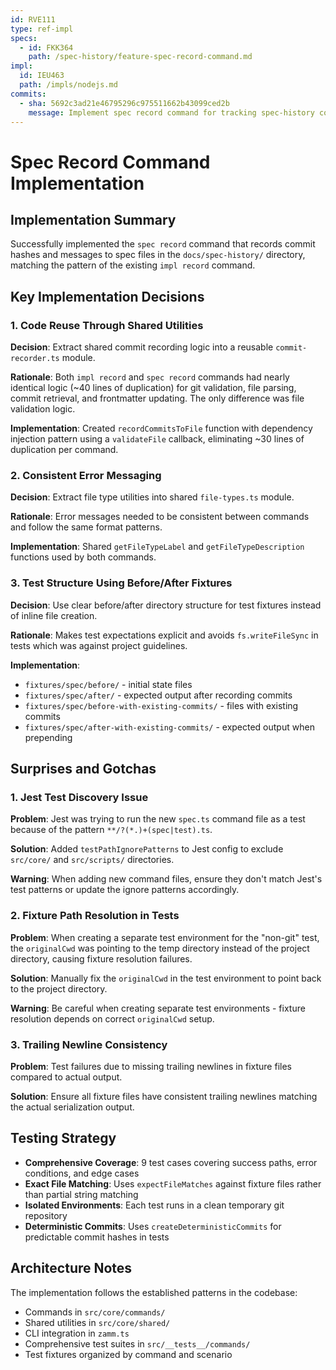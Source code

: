 ```yaml
---
id: RVE111
type: ref-impl
specs:
  - id: FKK364
    path: /spec-history/feature-spec-record-command.md
impl:
  id: IEU463
  path: /impls/nodejs.md
commits:
  - sha: 5692c3ad21e46795296c975511662b43099ced2b
    message: Implement spec record command for tracking spec-history commits
---
```


# Spec Record Command Implementation

## Implementation Summary

Successfully implemented the `spec record` command that records commit hashes and messages to spec files in the `docs/spec-history/` directory, matching the pattern of the existing `impl record` command.

## Key Implementation Decisions

### 1. Code Reuse Through Shared Utilities

**Decision**: Extract shared commit recording logic into a reusable `commit-recorder.ts` module.

**Rationale**: Both `impl record` and `spec record` commands had nearly identical logic (~40 lines of duplication) for git validation, file parsing, commit retrieval, and frontmatter updating. The only difference was file validation logic.

**Implementation**: Created `recordCommitsToFile` function with dependency injection pattern using a `validateFile` callback, eliminating ~30 lines of duplication per command.

### 2. Consistent Error Messaging

**Decision**: Extract file type utilities into shared `file-types.ts` module.

**Rationale**: Error messages needed to be consistent between commands and follow the same format patterns.

**Implementation**: Shared `getFileTypeLabel` and `getFileTypeDescription` functions used by both commands.

### 3. Test Structure Using Before/After Fixtures

**Decision**: Use clear before/after directory structure for test fixtures instead of inline file creation.

**Rationale**: Makes test expectations explicit and avoids `fs.writeFileSync` in tests which was against project guidelines.

**Implementation**:

- `fixtures/spec/before/` - initial state files
- `fixtures/spec/after/` - expected output after recording commits
- `fixtures/spec/before-with-existing-commits/` - files with existing commits
- `fixtures/spec/after-with-existing-commits/` - expected output when prepending

## Surprises and Gotchas

### 1. Jest Test Discovery Issue

**Problem**: Jest was trying to run the new `spec.ts` command file as a test because of the pattern `**/?(*.)+(spec|test).ts`.

**Solution**: Added `testPathIgnorePatterns` to Jest config to exclude `src/core/` and `src/scripts/` directories.

**Warning**: When adding new command files, ensure they don't match Jest's test patterns or update the ignore patterns accordingly.

### 2. Fixture Path Resolution in Tests

**Problem**: When creating a separate test environment for the "non-git" test, the `originalCwd` was pointing to the temp directory instead of the project directory, causing fixture resolution failures.

**Solution**: Manually fix the `originalCwd` in the test environment to point back to the project directory.

**Warning**: Be careful when creating separate test environments - fixture resolution depends on correct `originalCwd` setup.

### 3. Trailing Newline Consistency

**Problem**: Test failures due to missing trailing newlines in fixture files compared to actual output.

**Solution**: Ensure all fixture files have consistent trailing newlines matching the actual serialization output.

## Testing Strategy

- **Comprehensive Coverage**: 9 test cases covering success paths, error conditions, and edge cases
- **Exact File Matching**: Uses `expectFileMatches` against fixture files rather than partial string matching
- **Isolated Environments**: Each test runs in a clean temporary git repository
- **Deterministic Commits**: Uses `createDeterministicCommits` for predictable commit hashes in tests

## Architecture Notes

The implementation follows the established patterns in the codebase:

- Commands in `src/core/commands/`
- Shared utilities in `src/core/shared/`
- CLI integration in `zamm.ts`
- Comprehensive test suites in `src/__tests__/commands/`
- Test fixtures organized by command and scenario
